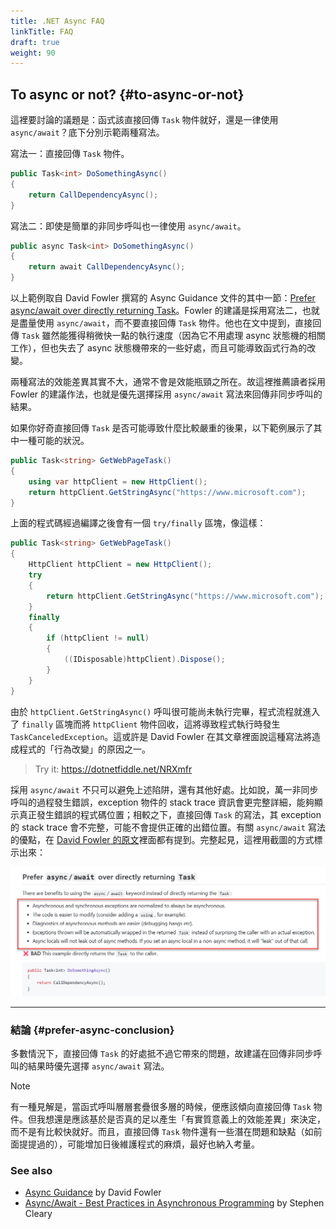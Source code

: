 ```yaml
---
title: .NET Async FAQ
linkTitle: FAQ
draft: true
weight: 90
---
```


## To async or not? {#to-async-or-not}

這裡要討論的議題是：函式該直接回傳 `Task` 物件就好，還是一律使用 `async/await`？底下分別示範兩種寫法。

寫法一：直接回傳 `Task` 物件。

```csharp
public Task<int> DoSomethingAsync()
{
    return CallDependencyAsync();
}
```

寫法二：即使是簡單的非同步呼叫也一律使用 `async/await`。

```csharp
public async Task<int> DoSomethingAsync()
{
    return await CallDependencyAsync();
}
```

以上範例取自 David Fowler 撰寫的 Async Guidance 文件的其中一節：[Prefer async/await over directly returning Task](https://github.com/davidfowl/AspNetCoreDiagnosticScenarios/blob/master/AsyncGuidance.md#prefer-asyncawait-over-directly-returning-task)。Fowler 的建議是採用寫法二，也就是盡量使用 `async/await`，而不要直接回傳 `Task` 物件。他也在文中提到，直接回傳 `Task` 雖然能獲得稍微快一點的執行速度（因為它不用處理 async 狀態機的相關工作），但也失去了 async 狀態機帶來的一些好處，而且可能導致函式行為的改變。

兩種寫法的效能差異其實不大，通常不會是效能瓶頸之所在。故這裡推薦讀者採用 Fowler 的建議作法，也就是優先選擇採用 `async/await` 寫法來回傳非同步呼叫的結果。

如果你好奇直接回傳 `Task` 是否可能導致什麼比較嚴重的後果，以下範例展示了其中一種可能的狀況。

```csharp
public Task<string> GetWebPageTask()
{
    using var httpClient = new HttpClient();
    return httpClient.GetStringAsync("https://www.microsoft.com");
}
```

上面的程式碼經過編譯之後會有一個 `try/finally` 區塊，像這樣：

```csharp
public Task<string> GetWebPageTask()
{
    HttpClient httpClient = new HttpClient();
    try
    {
        return httpClient.GetStringAsync("https://www.microsoft.com");
    }
    finally
    {
        if (httpClient != null)
        {
            ((IDisposable)httpClient).Dispose();
        }
    }
}
```

由於 `httpClient.GetStringAsync()` 呼叫很可能尚未執行完畢，程式流程就進入了 `finally` 區塊而將 `httpClient` 物件回收，這將導致程式執行時發生 `TaskCanceledException`。這或許是 David Fowler 在其文章裡面說這種寫法將造成程式的「行為改變」的原因之一。

> Try it: <https://dotnetfiddle.net/NRXmfr>

採用 `async/await` 不只可以避免上述陷阱，還有其他好處。比如說，萬一非同步呼叫的過程發生錯誤，exception 物件的 stack trace 資訊會更完整詳細，能夠顯示真正發生錯誤的程式碼位置；相較之下，直接回傳 `Task` 的寫法，其 exception 的 stack trace 會不完整，可能不會提供正確的出錯位置。有關 `async/await` 寫法的優點，在 [David Fowler 的原文](https://github.com/davidfowl/AspNetCoreDiagnosticScenarios/blob/master/AsyncGuidance.md#prefer-asyncawait-over-directly-returning-task)裡面都有提到。完整起見，這裡用截圖的方式標示出來：

![Prefer async/await](images/fowler-prefer-async.png#center)

---

### 結論 {#prefer-async-conclusion}

多數情況下，直接回傳 `Task` 的好處抵不過它帶來的問題，故建議在回傳非同步呼叫的結果時優先選擇 `async/await` 寫法。

> [!note]
> 有一種見解是，當函式呼叫層層套疊很多層的時候，便應該傾向直接回傳 `Task` 物件。但我想還是應該基於是否真的足以產生「有實質意義上的效能差異」來決定，而不是有比較快就好。而且，直接回傳 `Task` 物件還有一些潛在問題和缺點（如前面提提過的），可能增加日後維護程式的麻煩，最好也納入考量。

### See also

- [Async Guidance](https://github.com/davidfowl/AspNetCoreDiagnosticScenarios/blob/master/AsyncGuidance.md) by David Fowler
- [Async/Await - Best Practices in Asynchronous Programming](https://learn.microsoft.com/en-us/archive/msdn-magazine/2013/march/async-await-best-practices-in-asynchronous-programming) by Stephen Cleary

